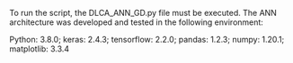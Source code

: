 To run the script, the DLCA_ANN_GD.py file must be executed. The ANN architecture was developed and tested in the following environment:

Python: 3.8.0; keras: 2.4.3; tensorflow: 2.2.0; pandas: 1.2.3; numpy: 1.20.1; matplotlib: 3.3.4
